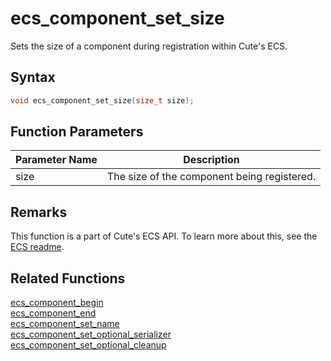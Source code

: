 # ecs_component_set_size

Sets the size of a component during registration within Cute's ECS.

## Syntax

```cpp
void ecs_component_set_size(size_t size);
```

## Function Parameters

Parameter Name | Description
--- | ---
size | The size of the component being registered.

## Remarks

This function is a part of Cute's ECS API. To learn more about this, see the [ECS readme](https://github.com/RandyGaul/cute_framework/blob/master/docs/ecs/README.md).

## Related Functions

[ecs_component_begin](https://github.com/RandyGaul/cute_framework/blob/master/docs/ecs/ecs_component_begin.md)  
[ecs_component_end](https://github.com/RandyGaul/cute_framework/blob/master/docs/ecs/ecs_component_end.md)  
[ecs_component_set_name](https://github.com/RandyGaul/cute_framework/blob/master/docs/ecs/ecs_component_set_name.md)  
[ecs_component_set_optional_serializer](https://github.com/RandyGaul/cute_framework/blob/master/docs/ecs/ecs_component_set_optional_serializer.md)  
[ecs_component_set_optional_cleanup](https://github.com/RandyGaul/cute_framework/blob/master/docs/ecs/ecs_component_set_optional_cleanup.md)  
